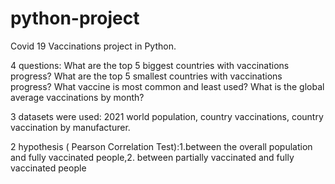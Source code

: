 # python-project
Covid 19 Vaccinations project in Python.

4 questions: What are the top 5 biggest countries with vaccinations progress? What are the top 5 smallest countries with vaccinations progress? What vaccine is most common and least used? What is the global average vaccinations by month?

3 datasets were used: 2021 world population, country vaccinations, country vaccination by manufacturer.

2 hypothesis ( Pearson Correlation Test):1.between the overall population and fully vaccinated people,2. between partially vaccinated and fully vaccinated people


